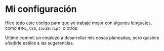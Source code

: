 # Mi configuración

Hice todo este código para que yo trabaje mejor con 
algunos lenguajes, como `HTML`, `CSS`, `JavaScript`,
o otros.

Ultimo commit un empiezo a desarrollar mis cosas
planeadas, pero quisiera añadirle estilos a las 
sugerencias.
